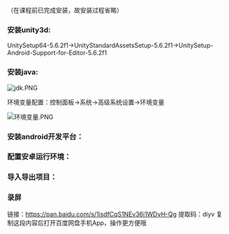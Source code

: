 （在课程前已完成安装，故安装过程省略）


### 安装unity3d:

UnitySetup64-5.6.2f1→UnityStandardAssetsSetup-5.6.2f1→UnitySetup-Android-Support-for-Editor-5.6.2f1

### 安装java:

![jdk.PNG](https://upload-images.jianshu.io/upload_images/9460880-dbd71f13342f048a.PNG?imageMogr2/auto-orient/strip%7CimageView2/2/w/1240)

环境变量配置：控制面板→系统→高级系统设置→环境变量

![环境变量.PNG](https://upload-images.jianshu.io/upload_images/9460880-f4e88af16aac535c.PNG?imageMogr2/auto-orient/strip%7CimageView2/2/w/1240)

### 安装android开发平台：



### 配置安卓运行环境：

### 导入导出项目：

### 录屏
链接：https://pan.baidu.com/s/1isdfCqS1NEv36i1WDyH-Qg 
提取码：diyv 
复制这段内容后打开百度网盘手机App，操作更方便哦
